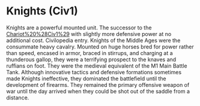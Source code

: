 # Knights (Civ1)

Knights are a powerful mounted unit. The successor to the [Chariot%20%28Civ1%29](Chariot) with slightly more defensive power at no additional cost.
Civilopedia entry.
Knights of the Middle Ages were the consummate heavy cavalry. Mounted on huge horses bred for power rather than speed, encased in armor, braced in stirrups, and charging at a thunderous gallop, they were a terrifying prospect to the knaves and ruffians on foot. They were the medieval equivalent of the M1 Main Battle Tank. Although innovative tactics and defensive formations sometimes made Knights ineffective, they dominated the battlefield until the development of firearms. They remained the primary offensive weapon of war until the day arrived when they could be shot out of the saddle from a distance.